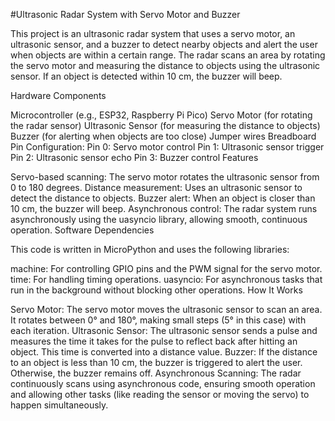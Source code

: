 #Ultrasonic Radar System with Servo Motor and Buzzer

This project is an ultrasonic radar system that uses a servo motor, an ultrasonic sensor, and a buzzer to detect nearby objects and alert the user when objects are within a certain range. The radar scans an area by rotating the servo motor and measuring the distance to objects using the ultrasonic sensor. If an object is detected within 10 cm, the buzzer will beep.

Hardware Components

Microcontroller (e.g., ESP32, Raspberry Pi Pico)
Servo Motor (for rotating the radar sensor)
Ultrasonic Sensor (for measuring the distance to objects)
Buzzer (for alerting when objects are too close)
Jumper wires
Breadboard
Pin Configuration:
Pin 0: Servo motor control
Pin 1: Ultrasonic sensor trigger
Pin 2: Ultrasonic sensor echo
Pin 3: Buzzer control
Features

Servo-based scanning: The servo motor rotates the ultrasonic sensor from 0 to 180 degrees.
Distance measurement: Uses an ultrasonic sensor to detect the distance to objects.
Buzzer alert: When an object is closer than 10 cm, the buzzer will beep.
Asynchronous control: The radar system runs asynchronously using the uasyncio library, allowing smooth, continuous operation.
Software Dependencies

This code is written in MicroPython and uses the following libraries:

machine: For controlling GPIO pins and the PWM signal for the servo motor.
time: For handling timing operations.
uasyncio: For asynchronous tasks that run in the background without blocking other operations.
How It Works

Servo Motor: The servo motor moves the ultrasonic sensor to scan an area. It rotates between 0° and 180°, making small steps (5° in this case) with each iteration.
Ultrasonic Sensor: The ultrasonic sensor sends a pulse and measures the time it takes for the pulse to reflect back after hitting an object. This time is converted into a distance value.
Buzzer: If the distance to an object is less than 10 cm, the buzzer is triggered to alert the user. Otherwise, the buzzer remains off.
Asynchronous Scanning: The radar continuously scans using asynchronous code, ensuring smooth operation and allowing other tasks (like reading the sensor or moving the servo) to happen simultaneously.
